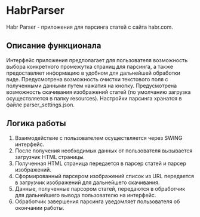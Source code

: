 # HabrParser

Habr Parser - приложения для парсинга статей с сайта habr.com.

## Описание функционала
Интерфейс приложения предполагает  для пользователя возможность выбора конкретного промежутка страниц для парсинга, а также предоставляет информацию в удобном для дальнейшей обработки виде. 
Предусмотрена возможность очистки текстового поля с полученными данными путем нажатия на кнопку.
Предусмотрена возможность скачивания изображений статей (по умолчанию загрузка осуществляется в папку resources). 
Настройки парсинга хранатся в файле parser_settings.json.

## Логика работы
1) Взаимодействие с пользователем осуществляется через SWING интерфейс. 
2) После получения необходимых данных от пользователя вызывается загрузчик HTML страницы.
3) Полученная HTML страница передается в парсер статей и парсер изображений.
4) Сформированный парсером изображений список из URL передается в загрузчик изображений для дальнейшего скачивания.
5) Данные, полученные парсором статей, передаются в обработчик для дальнейшего вывода пользователю на интерфейс.
6) Обработчик завершения парсинга уведомляет пользователя об окончании работы.
